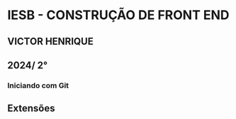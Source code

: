 # IESB - CONSTRUÇÃO DE FRONT END

## VICTOR HENRIQUE

## 2024/ 2°

### Iniciando com Git

## Extensões
